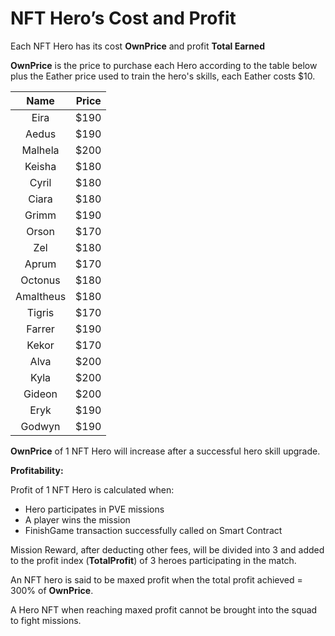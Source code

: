 # NFT Hero’s Cost and Profit

Each NFT Hero has its cost **OwnPrice** and profit **Total Earned**

**OwnPrice** is the price to purchase each Hero according to the table below plus the Eather price used to train the hero's skills, each Eather costs $10.

|    Name   | Price |
| :-------: | :---: |
|    Eira   |  $190 |
|   Aedus   |  $190 |
|  Malhela  |  $200 |
|   Keisha  |  $180 |
|   Cyril   |  $180 |
|   Ciara   |  $180 |
|   Grimm   |  $190 |
|   Orson   |  $170 |
|    Zel    |  $180 |
|   Aprum   |  $170 |
|  Octonus  |  $180 |
| Amaltheus |  $180 |
|   Tigris  |  $170 |
|   Farrer  |  $190 |
|   Kekor   |  $170 |
|    Alva   |  $200 |
|    Kyla   |  $200 |
|   Gideon  |  $200 |
|    Eryk   |  $190 |
|   Godwyn  |  $190 |

**OwnPrice** of 1 NFT Hero will increase after a successful hero skill upgrade.

**Profitability:**

Profit of 1 NFT Hero is calculated when:

* Hero participates in PVE missions&#x20;
* A player wins the mission&#x20;
* FinishGame transaction successfully called on Smart Contract

Mission Reward, after deducting other fees, will be divided into 3 and added to the profit index (**TotalProfit**) of 3 heroes participating in the match.

An NFT hero is said to be maxed profit when the total profit achieved = 300% of **OwnPrice**.

A Hero NFT when reaching maxed profit cannot be brought into the squad to fight missions.
